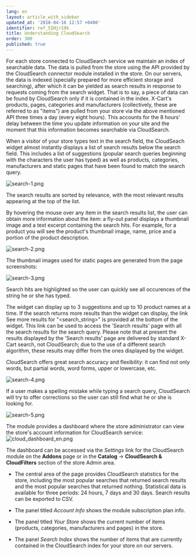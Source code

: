 ```yaml
---
lang: en
layout: article_with_sidebar
updated_at: '2018-04-16 12:57 +0400'
identifier: ref_5IHjr19k
title: Understanding CloudSearch
order: 300
published: true
---
```

For each store connected to CloudSearch service we maintain an index of searchable data. The data is pulled from the store using the API provided by the CloudSearch connector module installed in the store. On our servers, the data is indexed (specially prepared for more efficient storage and searching), after which it can be yielded as search results in response to requests coming from the search widget. That is to say, a piece of data can be found by CloudSearch only if it is contained in the index. X-Cart's products, pages, categories and manufacturers (collectively, these are referred to as "items") are pulled from your store via the above mentioned API three times a day (every eight hours). This accounts for the 8 hours' delay between the time you update information on your site and the moment that this information becomes searchable via CloudSearch.

When a visitor of your store types text in the search field, the CloudSeach widget almost instantly displays a list of search results below the search field. This includes a list of suggestions (popular search queries beginning with the characters the user has typed) as well as products, categories, manufacturers and static pages that have been found to match the search query.

![search-1.png]({{site.baseurl}}/attachments/ref_5IHjr19k/search-1.png)

The search results are sorted by relevance, with the most relevant results appearing at the top of the list.

By hovering the mouse over any item in the search results list, the user can obtain more information about the item: a fly-out panel displays a thumbnail image and a text excerpt containing the search hits. For example, for a product you will see the product's thumbnail image, name, price and a portion of the product description.

![search-2.png]({{site.baseurl}}/attachments/ref_5IHjr19k/search-2.png)

The thumbnail images used for static pages are generated from the page screenshots:

![search-3.png]({{site.baseurl}}/attachments/ref_5IHjr19k/search-3.png)

Search hits are highlighted so the user can quickly see all occurences of the string he or she has typed.

The widget can display up to 3 suggestions and up to 10 product names at a time. If the search returns more results than the widget can display, the link See more results for "<search_string>" is provided at the bottom of the widget. This link can be used to access the 'Search results' page with all the search results for the search query. Please note that at present the results displayed by the 'Search results' page are delivered by standard X-Cart search, not CloudSearch; due to the use of a different search algorithm, these results may differ from the ones displayed by the widget.

CloudSearch offers great search accuracy and flexibility: it can find not only words, but partial words, word forms, upper or lowercase, etc.

![search-4.png]({{site.baseurl}}/attachments/ref_5IHjr19k/search-4.png)

If a user makes a spelling mistake while typing a search query, CloudSearch will try to offer corrections so the user can still find what he or she is looking for.

![search-5.png]({{site.baseurl}}/attachments/ref_5IHjr19k/search-5.png)

<a id="cloudsearch-dashboard"></a>The module provides a dashboard where the store administrator can view the store's account information for CloudSearch service:
![cloud_dashboard_en.png]({{site.baseurl}}/attachments/ref_5IHjr19k/cloud_dashboard_en.png)

The dashboard can be accessed via the _Settings_ link for the CloudSearch module on the **Addons** page or in the **Catalog** -> **CloudSearch & CloudFilters** section of the store Admin area.

* The central area of the page provides CloudSearch statistics for the store, including the most popular searches that returned search results and the most popular searches that returned nothing. Statistical data is available for three periods: 24 hours, 7 days and 30 days. Search results can be exported to CSV.

* The panel titled _Account Info_ shows the module subscription plan info. 

* The panel titled _Your Store_ shows the current number of items (products, categories, manufacturers and pages) in the store. 

* The panel _Search Index_ shows the number of items that are currently contained in the CloudSearch index for your store on our servers.
